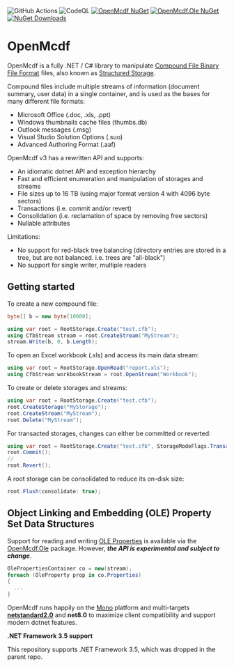 ![GitHub Actions](https://github.com/ironfede/openmcdf/actions/workflows/dotnet-desktop.yml/badge.svg)
![CodeQL](https://github.com/ironfede/openmcdf/actions/workflows/codeql.yml/badge.svg)
[![OpenMcdf NuGet](https://img.shields.io/nuget/v/OpenMcdf?label=OpenMcdf%20NuGet)](https://www.nuget.org/packages/OpenMcdf)
[![OpenMcdf.Ole NuGet](https://img.shields.io/nuget/vpre/OpenMcdf.Ole?label=OpenMcdf.Ole%20NuGet)](https://www.nuget.org/packages/OpenMcdf.Ole)
[![NuGet Downloads](https://img.shields.io/nuget/dt/OpenMcdf)](https://www.nuget.org/packages/OpenMcdf)

# OpenMcdf

OpenMcdf is a fully .NET / C# library to manipulate [Compound File Binary File Format](https://learn.microsoft.com/en-us/openspecs/windows_protocols/ms-cfb/53989ce4-7b05-4f8d-829b-d08d6148375b) files, also known as [Structured Storage](https://learn.microsoft.com/en-us/windows/win32/stg/structured-storage-start-page). 

Compound files include multiple streams of information (document summary, user data) in a single container, and is used as the bases for many different file formats:
- Microsoft Office (.doc, .xls, .ppt)
- Windows thumbnails cache files (thumbs.db) 
- Outlook messages (.msg)
- Visual Studio Solution Options (.suo) 
- Advanced Authoring Format (.aaf)

OpenMcdf v3 has a rewritten API and supports:
- An idiomatic dotnet API and exception hierarchy
- Fast and efficient enumeration and manipulation of storages and streams
- File sizes up to 16 TB (using major format version 4 with 4096 byte sectors)
- Transactions (i.e. commit and/or revert)
- Consolidation (i.e. reclamation of space by removing free sectors)
- Nullable attributes

Limitations:
- No support for red-black tree balancing (directory entries are stored in a tree, but are not balanced. i.e. trees are "all-black")
- No support for single writer, multiple readers

## Getting started

To create a new compound file:

```C#
byte[] b = new byte[10000];

using var root = RootStorage.Create("test.cfb");
using CfbStream stream = root.CreateStream("MyStream");
stream.Write(b, 0, b.Length);
```

To open an Excel workbook (.xls) and access its main data stream:

```C#
using var root = RootStorage.OpenRead("report.xls");
using CfbStream workbookStream = root.OpenStream("Workbook");
```

To create or delete storages and streams:

```C#
using var root = RootStorage.Create("test.cfb");
root.CreateStorage("MyStorage");
root.CreateStream("MyStream");
root.Delete("MyStream");
```

For transacted storages, changes can either be committed or reverted:

```C#
using var root = RootStorage.Create("test.cfb", StorageModeFlags.Transacted);
root.Commit();
//
root.Revert();
```

A root storage can be consolidated to reduce its on-disk size:

```C#
root.Flush(consolidate: true);
```

## Object Linking and Embedding (OLE) Property Set Data Structures

Support for reading and writing [OLE Properties](https://learn.microsoft.com/en-us/openspecs/windows_protocols/ms-oleps/bf7aeae8-c47a-4939-9f45-700158dac3bc) is available via the [OpenMcdf.Ole](https://www.nuget.org/packages/OpenMcdf.Ole) package. However, ***the API is experimental and subject to change***.

```C#
OlePropertiesContainer co = new(stream);
foreach (OleProperty prop in co.Properties)
{
  ...
}
```

OpenMcdf runs happily on the [Mono](http://www.mono-project.com/) platform and multi-targets [**netstandard2.0**](https://learn.microsoft.com/en-us/dotnet/standard/net-standard?tabs=net-standard-2-0) and **net8.0** to maximize client compatibility and support modern dotnet features.

**.NET Framework 3.5 support**

This repository supports .NET Framework 3.5, which was dropped in the parent repo.
